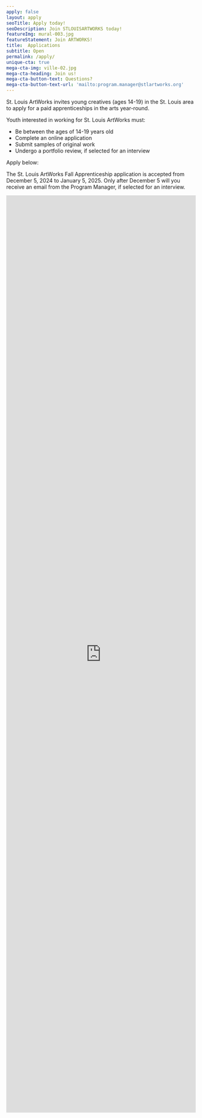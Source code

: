 ```yaml
---
apply: false
layout: apply
seoTitle: Apply today!
seoDescription: Join STLOUISARTWORKS today!
featureImg: mural-003.jpg
featureStatement: Join ARTWORKS!
title:  Applications
subtitle: Open
permalink: /apply/
unique-cta: true
mega-cta-img: ville-02.jpg
mega-cta-heading: Join us!
mega-cta-button-text: Questions?
mega-cta-button-text-url: 'mailto:program.manager@stlartworks.org'
---
```

St. Louis ArtWorks invites young creatives (ages 14-19) in the St. Louis area to apply for a paid apprenticeships in the arts year-round.

Youth interested in working for St. Louis ArtWorks must:

- Be between the ages of 14-19 years old
- Complete an online application
- Submit samples of original work
- Undergo a portfolio review, if selected for an interview 

Apply below:

The St. Louis ArtWorks Fall Apprenticeship application is accepted from December 5, 2024 to January 5, 2025. Only after December 5 will you receive an email from the Program Manager, if selected for an interview.

<iframe style="width: 100%" src="https://docs.google.com/forms/d/e/1FAIpQLSdaOQkgVz8ZthZVsth4hIWAvRGVFhnXsPV8cwt6OP_N9jvYjw/viewform?embedded=true" width="100%" height="2435" frameborder="0" marginheight="0" marginwidth="0">Loading…</iframe>

<!--Sorry, applications are currently closed. There will be another opportunity to apply next season. Please check back later.-->

<!--THANK YOU for your interest and support of teen employment in the arts!-->